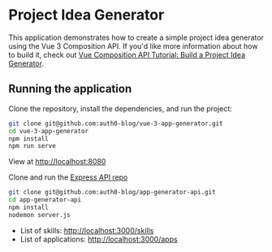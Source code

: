 # Project Idea Generator

This application demonstrates how to create a simple project idea generator using the Vue 3 Composition API. If you'd like more information about how to build it, check out [Vue Composition API Tutorial: Build a Project Idea Generator](https://auth0.com/blog/vue-composition-api-tutorial).

## Running the application

Clone the repository, install the dependencies, and run the project:

```bash
git clone git@github.com:auth0-blog/vue-3-app-generator.git
cd vue-3-app-generator
npm install
npm run serve
```

View at [http://localhost:8080](http://localhost:8080)

Clone and run the [Express API repo](https://github.com/auth0-blog/app-generator-api)

```bash
git clone git@github.com:auth0-blog/app-generator-api.git
cd app-generator-api
npm install
nodemon server.js
```

- List of skills: [http://localhost:3000/skills](http://localhost:3000/skills)
- List of applications: [http://localhost:3000/apps](http://localhost:3000/apps)

